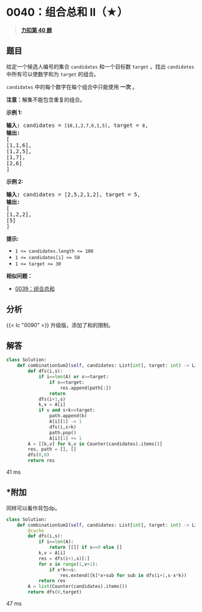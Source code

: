 # 0040：组合总和 II（★）


> <u>**[力扣第 40 题](https://leetcode.cn/problems/combination-sum-ii/)**</u>

## 题目

<p>给定一个候选人编号的集合 <code>candidates</code> 和一个目标数 <code>target</code> ，找出 <code>candidates</code> 中所有可以使数字和为 <code>target</code> 的组合。</p>

<p><code>candidates</code> 中的每个数字在每个组合中只能使用 <strong>一次</strong> 。</p>

<p><strong>注意：</strong>解集不能包含重复的组合。 </p>



<p><strong>示例 1:</strong></p>

<pre>
<strong>输入:</strong> candidates = <code>[10,1,2,7,6,1,5]</code>, target = <code>8</code>,
<strong>输出:</strong>
[
[1,1,6],
[1,2,5],
[1,7],
[2,6]
]</pre>

<p><strong>示例 2:</strong></p>

<pre>
<strong>输入:</strong> candidates = [2,5,2,1,2], target = 5,
<strong>输出:</strong>
[
[1,2,2],
[5]
]</pre>



<p><strong>提示:</strong></p>

<ul>
<li><code>1 &lt;= candidates.length &lt;= 100</code></li>
<li><code>1 &lt;= candidates[i] &lt;= 50</code></li>
<li><code>1 &lt;= target &lt;= 30</code></li>
</ul>


**相似问题：**
- [0039：组合总和](/leetcode/0039)


## 分析 

{{< lc "0090" >}} 升级版，添加了和的限制。

## 解答

```python
class Solution:
    def combinationSum2(self, candidates: List[int], target: int) -> List[List[int]]:
        def dfs(i,s):
            if i==len(A) or s>=target:
                if s==target:
                    res.append(path[:])
                return 
            dfs(i+1,s)
            k,v = A[i]
            if v and s+k<=target:
                path.append(k)
                A[i][1] -= 1
                dfs(i,s+k)
                path.pop()
                A[i][1] += 1
        A = [[k,v] for k,v in Counter(candidates).items()]
        res, path = [], []
        dfs(0,0)
        return res
```
41 ms
## *附加

同样可以看作背包dp。

```python
class Solution:
    def combinationSum2(self, candidates: List[int], target: int) -> List[List[int]]:
        @cache
        def dfs(i,s):
            if i==len(A):
                return [[]] if s==0 else []
            k,v = A[i]
            res = dfs(i+1,s)[:]
            for x in range(1,v+1):
                if x*k<=s:
                    res.extend([k]*x+sub for sub in dfs(i+1,s-x*k))
            return res
        A = list(Counter(candidates).items())
        return dfs(0,target)
```
47 ms
